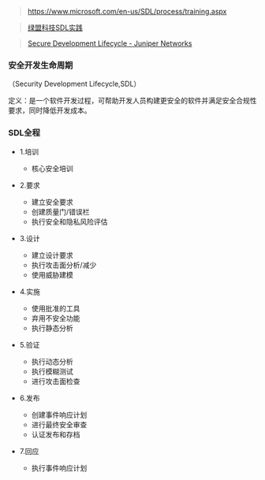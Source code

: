 >https://www.microsoft.com/en-us/SDL/process/training.aspx

>[绿盟科技SDL实践](http://blog.nsfocus.net/nsfocus-adsl/)

>[Secure Development Lifecycle - Juniper Networks](https://www.juniper.net/us/en/security/sdl/)

### 安全开发生命周期

（Security Development Lifecycle,SDL）

定义：是一个软件开发过程，可帮助开发人员构建更安全的软件并满足安全合规性要求，同时降低开发成本。

### SDL全程

* 1.培训
  * 核心安全培训

* 2.要求
  * 建立安全要求
  * 创建质量门/错误栏
  * 执行安全和隐私风险评估

* 3.设计
  * 建立设计要求
  * 执行攻击面分析/减少
  * 使用威胁建模

* 4.实施
  * 使用批准的工具
  * 弃用不安全功能
  * 执行静态分析

* 5.验证
  * 执行动态分析
  * 执行模糊测试
  * 进行攻击面检查

* 6.发布
  * 创建事件响应计划
  * 进行最终安全审查
  * 认证发布和存档

* 7.回应
  * 执行事件响应计划
